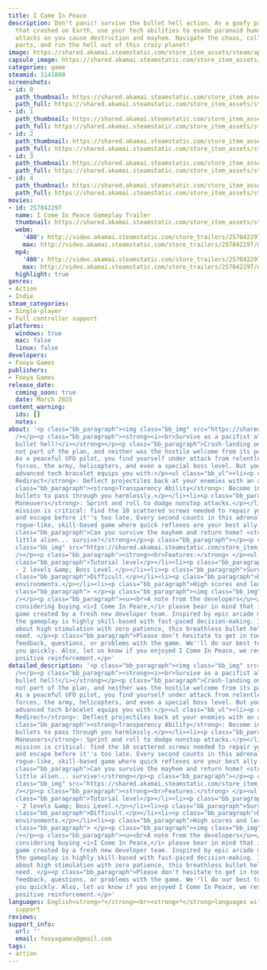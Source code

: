 ```yaml
---
title: I Come In Peace
description: Don't panic! survive the bullet hell action. As a goofy pacifist alien
  that crashed on Earth, use your tech abilities to evade paranoid humans whose deadly
  attacks on you cause destruction and mayhem. Navigate the chaos, collect your spaceship
  parts, and run the hell out of this crazy planet!
image: https://shared.akamai.steamstatic.com/store_item_assets/steam/apps/3141860/header.jpg?t=1731498402
capsule_image: https://shared.akamai.steamstatic.com/store_item_assets/steam/apps/3141860/c052a258330757bb6cf2f0d964786e774c442e94/capsule_231x87.jpg?t=1731498402
categories: game
steamid: 3141860
screenshots:
- id: 0
  path_thumbnail: https://shared.akamai.steamstatic.com/store_item_assets/steam/apps/3141860/ss_7159b3a75f332502a749962f2158bebb8e17f0b1.600x338.jpg?t=1731498402
  path_full: https://shared.akamai.steamstatic.com/store_item_assets/steam/apps/3141860/ss_7159b3a75f332502a749962f2158bebb8e17f0b1.1920x1080.jpg?t=1731498402
- id: 1
  path_thumbnail: https://shared.akamai.steamstatic.com/store_item_assets/steam/apps/3141860/ss_f1a6ed84ec02d75f544f80c28b0d1f2b7a8ab549.600x338.jpg?t=1731498402
  path_full: https://shared.akamai.steamstatic.com/store_item_assets/steam/apps/3141860/ss_f1a6ed84ec02d75f544f80c28b0d1f2b7a8ab549.1920x1080.jpg?t=1731498402
- id: 2
  path_thumbnail: https://shared.akamai.steamstatic.com/store_item_assets/steam/apps/3141860/ss_e7815c2e39064ed24fe80147efa422ed25654eb2.600x338.jpg?t=1731498402
  path_full: https://shared.akamai.steamstatic.com/store_item_assets/steam/apps/3141860/ss_e7815c2e39064ed24fe80147efa422ed25654eb2.1920x1080.jpg?t=1731498402
- id: 3
  path_thumbnail: https://shared.akamai.steamstatic.com/store_item_assets/steam/apps/3141860/ss_1f2f4a842abbfe8d652af49eb5ae1e74d7533ff8.600x338.jpg?t=1731498402
  path_full: https://shared.akamai.steamstatic.com/store_item_assets/steam/apps/3141860/ss_1f2f4a842abbfe8d652af49eb5ae1e74d7533ff8.1920x1080.jpg?t=1731498402
- id: 4
  path_thumbnail: https://shared.akamai.steamstatic.com/store_item_assets/steam/apps/3141860/ss_ef4c07a70be52e7a99d37b2dbb424f9f47f0cdd2.600x338.jpg?t=1731498402
  path_full: https://shared.akamai.steamstatic.com/store_item_assets/steam/apps/3141860/ss_ef4c07a70be52e7a99d37b2dbb424f9f47f0cdd2.1920x1080.jpg?t=1731498402
movies:
- id: 257042297
  name: I Come In Peace Gameplay Trailer
  thumbnail: https://shared.akamai.steamstatic.com/store_item_assets/steam/apps/257042297/2ea4797c3d9bad0a12806bbe49f8fcbe9576cb9f/movie_600x337.jpg?t=1728559919
  webm:
    '480': http://video.akamai.steamstatic.com/store_trailers/257042297/movie480_vp9.webm?t=1728559919
    max: http://video.akamai.steamstatic.com/store_trailers/257042297/movie_max_vp9.webm?t=1728559919
  mp4:
    '480': http://video.akamai.steamstatic.com/store_trailers/257042297/movie480.mp4?t=1728559919
    max: http://video.akamai.steamstatic.com/store_trailers/257042297/movie_max.mp4?t=1728559919
  highlight: true
genres:
- Action
- Indie
steam_categories:
- Single-player
- Full controller support
platforms:
  windows: true
  mac: false
  linux: false
developers:
- Fooya Games
publishers:
- Fooya Games
release_date:
  coming_soon: true
  date: March 2025
content_warning:
  ids: []
  notes:
about: '<p class="bb_paragraph"><img class="bb_img" src="https://shared.akamai.steamstatic.com/store_item_assets/steam/apps/3141860/extras/About_Giff.gif?t=1731498402"
  /></p><p class="bb_paragraph"><strong><i><br>Survive as a pacifist alien in a chaotic
  bullet hell!</i></strong></p><p class="bb_paragraph">Crash-landing on Earth was
  not part of the plan, and neither was the hostile welcome from its paranoid inhabitants.
  As a peaceful UFO pilot, you find yourself under attack from relentless mobs, police
  forces, the army, helicopters, and even a special boss level. But you''re not defenseless—your
  advanced tech bracelet equips you with:</p><ul class="bb_ul"><li><p class="bb_paragraph"><strong>Shield
  Redirect</strong>: Deflect projectiles back at your enemies with an awesome shield.</p></li><li><p
  class="bb_paragraph"><strong>Transparency Ability</strong>: Become intangible, allowing
  bullets to pass through you harmlessly.</p></li><li><p class="bb_paragraph"><strong>Agile
  Maneuvers</strong>: Sprint and roll to dodge nonstop attacks.</p></li></ul><p class="bb_paragraph">Your
  mission is critical: find the 10 scattered screws needed to repair your spaceship
  and escape before it''s too late. Every second counts in this adrenaline-pumping,
  rogue-like, skill-based game where quick reflexes are your best ally.</p><p class="bb_paragraph"></p><p
  class="bb_paragraph">Can you survive the mayhem and return home? <strong>Survive,
  little alien... survive!</strong></p><p class="bb_paragraph"></p><p class="bb_paragraph"><img
  class="bb_img" src="https://shared.akamai.steamstatic.com/store_item_assets/steam/apps/3141860/extras/Surv_Final_Giff.gif?t=1731498402"
  /></p><p class="bb_paragraph"><strong><br>Features:</strong> </p><ul class="bb_ul"><li><p
  class="bb_paragraph">Tutorial level</p></li><li><p class="bb_paragraph">Escape mode
  - 2 levels &amp; Boss Level.</p></li><li><p class="bb_paragraph">Survival mode.</p></li><li><p
  class="bb_paragraph">Difficult.</p></li><li><p class="bb_paragraph">Destructible
  environments.</p></li><li><p class="bb_paragraph">High scores and leaderboards.</p></li></ul><p
  class="bb_paragraph"> </p><p class="bb_paragraph"><img class="bb_img" src="https://shared.akamai.steamstatic.com/store_item_assets/steam/apps/3141860/extras/Skill_Giff_Final.gif?t=1731498402"
  /></p><p class="bb_paragraph"><u><br>A note from the developers</u></p><p class="bb_paragraph">When
  considering buying <i>I Come In Peace,</i> please bear in mind that it is a small
  game created by a fresh new developer team. Inspired by epic arcade machine games,
  the gameplay is highly skill-based with fast-paced decision-making. If you''re all
  about high stimulation with zero patience, this breathless bullet hell is what you
  need. </p><p class="bb_paragraph">Please don’t hesitate to get in touch if you have
  feedback, questions, or problems with the game. We''ll do our best to get back to
  you quickly. Also, let us know if you enjoyed I Come In Peace, we respond well to
  positive reinforcement.</p>'
detailed_description: '<p class="bb_paragraph"><img class="bb_img" src="https://shared.akamai.steamstatic.com/store_item_assets/steam/apps/3141860/extras/About_Giff.gif?t=1731498402"
  /></p><p class="bb_paragraph"><strong><i><br>Survive as a pacifist alien in a chaotic
  bullet hell!</i></strong></p><p class="bb_paragraph">Crash-landing on Earth was
  not part of the plan, and neither was the hostile welcome from its paranoid inhabitants.
  As a peaceful UFO pilot, you find yourself under attack from relentless mobs, police
  forces, the army, helicopters, and even a special boss level. But you''re not defenseless—your
  advanced tech bracelet equips you with:</p><ul class="bb_ul"><li><p class="bb_paragraph"><strong>Shield
  Redirect</strong>: Deflect projectiles back at your enemies with an awesome shield.</p></li><li><p
  class="bb_paragraph"><strong>Transparency Ability</strong>: Become intangible, allowing
  bullets to pass through you harmlessly.</p></li><li><p class="bb_paragraph"><strong>Agile
  Maneuvers</strong>: Sprint and roll to dodge nonstop attacks.</p></li></ul><p class="bb_paragraph">Your
  mission is critical: find the 10 scattered screws needed to repair your spaceship
  and escape before it''s too late. Every second counts in this adrenaline-pumping,
  rogue-like, skill-based game where quick reflexes are your best ally.</p><p class="bb_paragraph"></p><p
  class="bb_paragraph">Can you survive the mayhem and return home? <strong>Survive,
  little alien... survive!</strong></p><p class="bb_paragraph"></p><p class="bb_paragraph"><img
  class="bb_img" src="https://shared.akamai.steamstatic.com/store_item_assets/steam/apps/3141860/extras/Surv_Final_Giff.gif?t=1731498402"
  /></p><p class="bb_paragraph"><strong><br>Features:</strong> </p><ul class="bb_ul"><li><p
  class="bb_paragraph">Tutorial level</p></li><li><p class="bb_paragraph">Escape mode
  - 2 levels &amp; Boss Level.</p></li><li><p class="bb_paragraph">Survival mode.</p></li><li><p
  class="bb_paragraph">Difficult.</p></li><li><p class="bb_paragraph">Destructible
  environments.</p></li><li><p class="bb_paragraph">High scores and leaderboards.</p></li></ul><p
  class="bb_paragraph"> </p><p class="bb_paragraph"><img class="bb_img" src="https://shared.akamai.steamstatic.com/store_item_assets/steam/apps/3141860/extras/Skill_Giff_Final.gif?t=1731498402"
  /></p><p class="bb_paragraph"><u><br>A note from the developers</u></p><p class="bb_paragraph">When
  considering buying <i>I Come In Peace,</i> please bear in mind that it is a small
  game created by a fresh new developer team. Inspired by epic arcade machine games,
  the gameplay is highly skill-based with fast-paced decision-making. If you''re all
  about high stimulation with zero patience, this breathless bullet hell is what you
  need. </p><p class="bb_paragraph">Please don’t hesitate to get in touch if you have
  feedback, questions, or problems with the game. We''ll do our best to get back to
  you quickly. Also, let us know if you enjoyed I Come In Peace, we respond well to
  positive reinforcement.</p>'
languages: English<strong>*</strong><br><strong>*</strong>languages with full audio
  support
reviews:
support_info:
  url: ''
  email: fooyagames@gmail.com
tags:
- action
---
```


